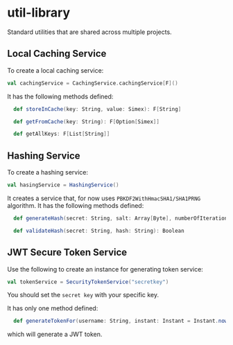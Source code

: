 # util-library
Standard utilities that are shared across multiple projects.

## Local Caching Service
To create a local caching service:

```scala
val cachingService = CachingService.cachingService[F]()
```
It has the following methods defined:
```scala
  def storeInCache(key: String, value: Simex): F[String]

  def getFromCache(key: String): F[Option[Simex]]

  def getAllKeys: F[List[String]]
```

## Hashing Service
To create a hashing service:
```scala
val hasingService = HashingService()
```

It creates a service that, for now uses `PBKDF2WithHmacSHA1/SHA1PRNG` algorithm. It has the following methods defined:
```scala
  def generateHash(secret: String, salt: Array[Byte], numberOfIterations: Int): String

  def validateHash(secret: String, hash: String): Boolean
```

## JWT Secure Token Service
Use the following to create an instance for generating token service:

```scala
val tokenService = SecurityTokenService("secretkey")
```
You should set the `secret key` with your specific key.

It has only one method defined:
```scala
  def generateTokenFor(username: String, instant: Instant = Instant.now()): String
```
which will generate a JWT token. 